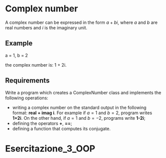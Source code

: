 # Complex number

A complex number can be expressed in the form ${\displaystyle a+bi}$, where $a$ and $b$ are real numbers and $i$ is the imaginary unit.

## Example 

a = 1, b = 2

the complex number is: 1 + 2i.

## Requirements

Write a program which creates a ComplexNumber class and implements the following operations:

- writing a complex number on the standard output in the following format: **real + imag i**. For example if $a = 1$ and $b = 2$, program writes **1+2i**. On the other hand, if $a =1$ and $b = -2$, programs write **1-2i**;
- defining the operators **+**, **==**;
- defining a function that computes its conjugate.


# Esercitazione_3_OOP

